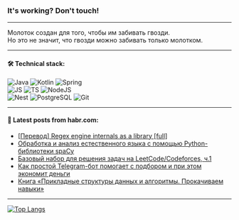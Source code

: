 ### It's working? Don't touch!

---
Молоток создан для того, чтобы им забивать гвозди. <br>
Но это не значит, что гвозди можно забивать только молотком.

---

#### 🛠️ Technical stack:

![Java](https://img.shields.io/badge/Java-informational?logo=Oracle&style=flat&logoColor=white&color=FF4500)
![Kotlin](https://img.shields.io/badge/Kotlin-informational?logo=Kotlin&style=flat&logoColor=white&color=774D97)
![Spring](https://img.shields.io/badge/SpringBoot-informational?logo=SpringBoot&style=flat&logoColor=white&color=6DB33F) <br>
![JS](https://img.shields.io/badge/JS-informational?logo=javaScript&style=flat&logoColor=black&color=F7Df1E)
![TS](https://img.shields.io/badge/TypeScript-informational?logo=typeScript&style=flat&logoColor=black&color=0667A8)
![NodeJS](https://img.shields.io/badge/NodeJS-informational?logo=node.js&style=flat&logoColor=white&color=70A760) <br>
![Nest](https://img.shields.io/badge/NestJS-informational?logo=NestJS&style=flat&logoColor=white&color=E0234E)
![PostgreSQL](https://img.shields.io/badge/PostgreSQL-informational?logo=PostgreSQL&style=flat&logoColor=white&color=DAA520)
![Git](https://img.shields.io/badge/Git-informational?logo=git&style=flat&logoColor=white&color=778899)

___

#### 💬 Latest posts from habr.com:

<!-- BLOG-POST-LIST:START -->
- [[Перевод] Regex engine internals as a library [full]](https://habr.com/ru/articles/755940/?utm_source=habrahabr&utm_medium=rss&utm_campaign=755940)
- [Обработка и анализ естественного языка с помощью Python-библиотеки spaCy](https://habr.com/ru/companies/otus/articles/755584/?utm_source=habrahabr&utm_medium=rss&utm_campaign=755584)
- [Базовый набор для решения задач на LeetCode/Codeforces, ч.1](https://habr.com/ru/articles/755932/?utm_source=habrahabr&utm_medium=rss&utm_campaign=755932)
- [Как простой Telegram-бот помогает с подбором и при этом экономит деньги](https://habr.com/ru/companies/alfa/articles/754896/?utm_source=habrahabr&utm_medium=rss&utm_campaign=754896)
- [Книга «Прикладные структуры данных и алгоритмы. Прокачиваем навыки»](https://habr.com/ru/companies/piter/articles/755274/?utm_source=habrahabr&utm_medium=rss&utm_campaign=755274)
<!-- BLOG-POST-LIST:END -->

---
[![Top Langs](https://github-readme-stats-git-master-advtsetting-gmailcom.vercel.app/api/top-langs/?username=zloylis&langs_count=10&hide_title=false&title_color=e6edf3&size_weight=0.5&count_weight=0.5&layout=compact&hide_border=true&theme=dracula)](https://github.com/zloylis)

<!-- ![GitHub stats](https://github-readme-stats-git-master-advtsetting-gmailcom.vercel.app/api?username=zloylis&show_icons=true&hide_border=true&theme=dracula&hide_title=true&include_all_commits=true&count_private=true&hide=contribs&hide_rank=true) -->
